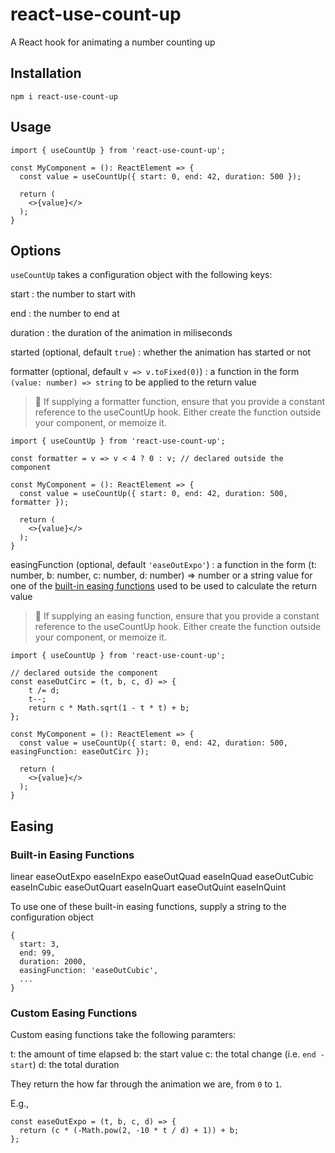 # react-use-count-up

A React hook for animating a number counting up

## Installation

```
npm i react-use-count-up
```

## Usage

```
import { useCountUp } from 'react-use-count-up';

const MyComponent = (): ReactElement => {
  const value = useCountUp({ start: 0, end: 42, duration: 500 });

  return (
    <>{value}</>
  );
}
```

## Options

`useCountUp` takes a configuration object with the following keys:

start
: the number to start with

end
: the number to end at

duration
: the duration of the animation in miliseconds

started (optional, default `true`)
: whether the animation has started or not

formatter (optional, default `v => v.toFixed(0)`)
: a function in the form `(value: number) => string` to be applied to the return value

> 📝 If supplying a formatter function, ensure that you provide a constant reference to the useCountUp hook. Either create the function outside your component, or memoize it.

```
import { useCountUp } from 'react-use-count-up';

const formatter = v => v < 4 ? 0 : v; // declared outside the component

const MyComponent = (): ReactElement => {
  const value = useCountUp({ start: 0, end: 42, duration: 500, formatter });

  return (
    <>{value}</>
  );
}
```

easingFunction (optional, default `'easeOutExpo'`)
: a function in the form (t: number, b: number, c: number, d: number) => number or a string value for one of the [built-in easing functions](#built-in-easing-functions) used to be used to calculate the return value

> 📝 If supplying an easing function, ensure that you provide a constant reference to the useCountUp hook. Either create the function outside your component, or memoize it.

```
import { useCountUp } from 'react-use-count-up';

// declared outside the component
const easeOutCirc = (t, b, c, d) => {
	t /= d;
	t--;
	return c * Math.sqrt(1 - t * t) + b;
};

const MyComponent = (): ReactElement => {
  const value = useCountUp({ start: 0, end: 42, duration: 500, easingFunction: easeOutCirc });

  return (
    <>{value}</>
  );
}
```

## Easing

### Built-in Easing Functions

linear
easeOutExpo
easeInExpo
easeOutQuad
easeInQuad
easeOutCubic
easeInCubic
easeOutQuart
easeInQuart
easeOutQuint
easeInQuint

To use one of these built-in easing functions, supply a string to the configuration object

```
{
  start: 3,
  end: 99,
  duration: 2000,
  easingFunction: 'easeOutCubic',
  ...
}
```

### Custom Easing Functions

Custom easing functions take the following paramters:

t: the amount of time elapsed
b: the start value
c: the total change (i.e. `end - start`)
d: the total duration

They return the how far through the animation we are, from `0` to `1`.

E.g.,

```
const easeOutExpo = (t, b, c, d) => {
  return (c * (-Math.pow(2, -10 * t / d) + 1)) + b;
};
```


